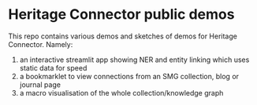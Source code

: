 # Heritage Connector public demos

This repo contains various demos and sketches of demos for Heritage Connector. Namely:

1. an interactive streamlit app showing NER and entity linking which uses static data for speed
2. a bookmarklet to view connections from an SMG collection, blog or journal page
3. a macro visualisation of the whole collection/knowledge graph